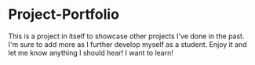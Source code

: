 # Project-Portfolio

This is a project in itself to showcase other projects I've done in the past. I'm sure to add more as I further develop myself as a student. Enjoy it and let me know anything I should hear! I want to learn!
